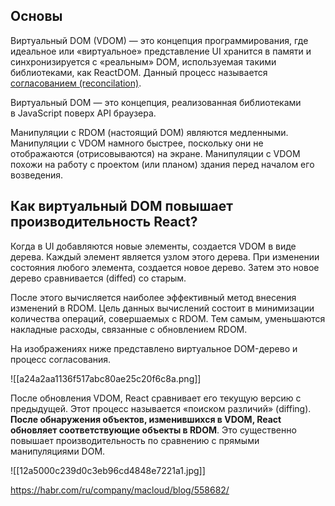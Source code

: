 ## Основы
Виртуальный DOM (VDOM) — это концепция программирования, где идеальное или «виртуальное» представление UI хранится в памяти и синхронизируется с «реальным» DOM, используемая такими библиотеками, как ReactDOM. Данный процесс называется [согласованием (reconcilation)](https://ru.reactjs.org/docs/reconciliation.html).

Виртуальный DOM — это концепция, реализованная библиотеками в JavaScript поверх API браузера.

Манипуляции с RDOM (настоящий DOM) являются медленными. Манипуляции с VDOM намного быстрее, поскольку они не отображаются (отрисовываются) на экране. Манипуляции с VDOM похожи на работу с проектом (или планом) здания перед началом его возведения.

## Как виртуальный DOM повышает производительность React?

Когда в UI добавляются новые элементы, создается VDOM в виде дерева. Каждый элемент является узлом этого дерева. При изменении состояния любого элемента, создается новое дерево. Затем это новое дерево сравнивается (diffed) со старым.

После этого вычисляется наиболее эффективный метод внесения изменений в RDOM. Цель данных вычислений состоит в минимизации количества операций, совершаемых с RDOM. Тем самым, уменьшаются накладные расходы, связанные с обновлением RDOM.

На изображениях ниже представлено виртуальное DOM-дерево и процесс согласования.

![[a24a2aa1136f517abc80ae25c20f6c8a.png]]

После обновления VDOM, React сравнивает его текущую версию с предыдущей. Этот процесс называется «поиском различий» (diffing). **После обнаружения объектов, изменившихся в VDOM, React обновляет соответствующие объекты в RDOM**. Это существенно повышает производительность по сравнению с прямыми манипуляциями DOM.

![[12a5000c239d0c3eb96cd4848e7221a1.jpg]]



https://habr.com/ru/company/macloud/blog/558682/